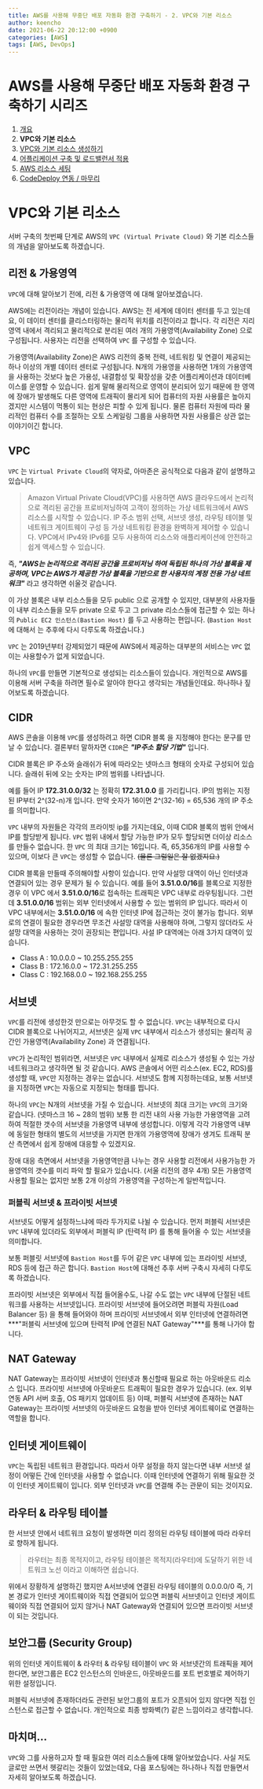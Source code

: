 ```yaml
---
title: AWS를 사용해 무중단 배포 자동화 환경 구축하기 - 2. VPC와 기본 리소스
author: keencho
date: 2021-06-22 20:12:00 +0900
categories: [AWS]
tags: [AWS, DevOps]
---  
```


# **AWS를 사용해 무중단 배포 자동화 환경 구축하기 시리즈**
1. [개요](/posts/aws-cicd-1)
2. **VPC와 기본 리소스**
3. [VPC와 기본 리소스 생성하기](/posts/aws-cicd-3)
4. [어플리케이션 구축 및 로드밸런서 적용](/posts/aws-cicd-4)
5. [AWS 리소스 세팅](/posts/aws-cicd-5)
6. [CodeDeploy 연동 / 마무리](/posts/aws-cicd-6)

# **VPC와 기본 리소스**
서버 구축의 첫번째 단계로 AWS의 `VPC (Virtual Private Cloud)` 와 기본 리소스들의 개념을 알아보도록 하겠습니다.

## **리전 & 가용영역**
`VPC`에 대해 알아보기 전에, 리전 & 가용영역 에 대해 알아보겠습니다.

AWS에는 리전이라는 개념이 있습니다. AWS는 전 세계에 데이터 센터를 두고 있는데요, 이 데이터 센터를 클리스터링하는 물리적 위치를 리전이라고 합니다.
각 리전은 지리 영역 내에서 격리되고 물리적으로 분리된 여러 개의 가용영역(Availability Zone) 으로 구성됩니다. 사용자는 리전을 선택하여 `VPC` 를 구성할 수 있습니다.

가용영역(Availability Zone)은 AWS 리전의 중복 전력, 네트워킹 및 연결이 제공되는 하나 이상의 개별 데이터 센터로 구성됩니다. N개의 가용영을 사용하면
1개의 가용영역을 사용하는 것보다 높은 가용성, 내결함성 및 확장성을 갖춘 어플리케이션과 데이터베이스를 운영할 수 있습니다. 쉽게 말해 물리적으로 영역이 분리되어 있기 때문에 한 영역에 장애가 발생해도
다른 영역에 트래픽이 몰리게 되어 컴퓨터의 자원 사용률은 높아지겠지만 시스템이 먹통이 되는 현상은 피할 수 있게 됩니다. 물론 컴퓨터 자원에 따라 물리적인 컴퓨터 수를 조절하는
오토 스케일링 그룹을 사용하면 자원 사용률은 상관 없는 이야기이긴 합니다.

## **VPC**
`VPC` 는 `Virtual Private Cloud`의 약자로, 아마존은 공식적으로 다음과 같이 설명하고 있습니다.

> Amazon Virtual Private Cloud(VPC)를 사용하면 AWS 클라우드에서 논리적으로 격리된 공간을 프로비저닝하여 고객이 정의하는 가상 네트워크에서 AWS 리소스를 시작할 수 있습니다.
> IP 주소 범위 선택, 서브넷 생성, 라우팅 테이블 및 네트워크 게이트웨이 구성 등 가상 네트워킹 환경을 완벽하게 제어할 수 있습니다.
> VPC에서 IPv4와 IPv6를 모두 사용하여 리소스와 애플리케이션에 안전하고 쉽게 액세스할 수 있습니다.

즉, ***"AWS는 논리적으로 격리된 공간을 프로비저닝 하여 독립된 하나의 가상 블록을 제공하며, VPC는 AWS가 제공한 가상 블록을 기반으로 한 사용자의 계정 전용 가상 네트워크"*** 라고 생각하면 쉬울것 같습니다.

이 가상 블록은 내부 리소스들을 모두 public 으로 공개할 수 있지만, 대부분의 사용자들이 내부 리소스들을 모두 private 으로 두고 그 private 리소스들에 접근할 수 있는 하나의 `Public EC2 인스턴스(Bastion Host)` 를 두고 사용하는 편입니다. (`Bastion Host` 에 대해서 는 추후에 다시 다루도록 하겠습니다.)

`VPC` 는 2019년부터 강제되었기 때문에 AWS에서 제공하는 대부분의 서비스는 `VPC` 없이는 사용할수가 없게 되었습니다.

하나의 `VPC`를 만들면 기본적으로 생성되는 리소스들이 있습니다. 개인적으로 AWS를 이용해 서버 구축을 하려면 필수로 알아야 한다고 생각되는 개념들인데요. 하나하나 짚어보도록 하겠습니다.

## **CIDR**
AWS 콘솔을 이용해 `VPC`를 생성하려고 하면 CIDR 블록 을 지정해야 한다는 문구를 만날 수 있습니다.
결론부터 말하자면 `CIDR`은 ***"IP주소 할당 기법"*** 입니다.

CIDR 블록은 IP 주소와 슬래쉬가 뒤에 따라오는 넷마스크 형태의 숫자로 구성되어 있습니다. 슬래쉬 뒤에 오는 숫자는 IP의 범위를 나타냅니다.

예를 들어 IP **172.31.0.0/32** 는 정확히 **172.31.0.0** 를 가리킵니다.
IP의 범위는 지정된 IP부터 2^(32-n)개 입니다. 만약 숫자가 16이면 2^(32-16) = 65,536 개의 IP 주소를 의미합니다.

`VPC` 내부의 자원들은 각각의 프라이빗 ip를 가지는데요, 이때 CIDR 블록의 범위 안에서 IP를 할당받게 됩니다.
`VPC` 범위 내에서 할당 가능한 IP가 모두 할당되면 더이상 리소스를 만들수 없습니다. 한 `VPC` 의 최대 크기는 16입니다. 즉, 65,356개의 IP를 사용할 수 있으며, 이보다 큰 `VPC`는 생성할 수 없습니다. ~~(물론 그럴일은 잘 없겠지요.)~~

CIDR 블록을 만들때 주의해야할 사항이 있습니다. 만약 사설망 대역이 아닌 인터넷과 연결되어 있는 경우 문제가 될 수 있습니다. 예를 들어 **3.51.0.0/16**를 블록으로 지정한 경우 이 VPC 에서 **3.51.0.0/16**로 접속하는 트래픽은 VPC 내부로 라우팅됩니다.
그런데 **3.51.0.0/16** 범위는 외부 인터넷에서 사용할 수 있는 범위의 IP 입니다. 따라서 이 VPC 내부에서는 **3.51.0.0/16** 에 속한 인터넷 IP에 접근하는 것이 불가능 합니다. 외부로의 연결이 필요한 경우라면 무조건 사설망 대역을 사용해야 하며, 그렇지 않더라도
사설망 대역을 사용하는 것이 권장되는 편입니다. 사설 IP 대역에는 아래 3가지 대역이 있습니다.

- Class A : 10.0.0.0 ~ 10.255.255.255
- Class B : 172.16.0.0 ~ 172.31.255.255
- Class C : 192.168.0.0 ~ 192.168.255.255

## **서브넷**
`VPC`를 리전에 생성한것 만으로는 아무것도 할 수 없습니다. `VPC`는 내부적으로 다시 CIDR 블록으로 나뉘어지고, 서브넷은 실제 `VPC` 내부에서 리소스가 생성되는 물리적 공간인 가용영역(Availability Zone) 과 연결됩니다.

`VPC`가 논리적인 범위라면, 서브넷은 `VPC` 내부에서 실제로 리소스가 생성될 수 있는 가상 네트워크라고 생각하면 될 것 같습니다.
AWS 콘솔에서 어떤 리소스(ex. EC2, RDS)를 생성할 때, `VPC`만 지정하는 경우는 없습니다. 서브넷도 함께 지정하는데요, 보통 서브넷을 지정하면 `VPC`는 자동으로 지정되는 형태를 띕니다.

하나의 `VPC`는 N개의 서브넷을 가질 수 있습니다. 서브넷의 최대 크기는 `VPC`의 크기와 같습니다. (넷마스크 16 ~ 28의 범위) 보통 한 리전 내의 사용 가능한
가용영역을 고려하여 적절한 갯수의 서브넷을 가용영역 내부에 생성합니다. 이렇게 각각 가용영역 내부에 동일한 형태의 별도의 서브넷을 가지면 한개의 가용영역에 장애가 생겨도 트래픽 분산 측면에서 쉽게 장애에 대응할 수 있겠지요.

장애 대응 측면에서 서브넷을 가용영역만큼 나누는 경우 사용할 리전에서 사용가능한 가용영역의 갯수를 미리 파악 할 필요가 있습니다. (서울 리전의 경우 4개)
모든 가용영역 사용할 필요는 없지만 보통 2개 이상의 가용영역을 구성하는게 일반적입니다.

### **퍼블릭 서브넷 & 프라이빗 서브넷**
서브넷도 어떻게 설정하느냐에 따라 두가지로 나뉠 수 있습니다. 먼저 퍼블릭 서브넷은 `VPC` 내부에 있더라도 외부에서 퍼블릭 IP (탄력적 IP) 를 통해 들어올 수 있는 서브넷을 의미합니다.

보통 퍼블릿 서브넷에 `Bastion Host`를 두어 같은 `VPC` 내부에 있는 프라이빗 서브넷, RDS 등에 접근 하곤 합니다. `Bastion Host`에 대해선 추후 서버 구축시 자세히 다루도록 하겠습니다.

프라이빗 서브넷은 외부에서 직접 들어올수도, 나갈 수도 없는 `VPC` 내부에 단절된 네트워크를 사용하는 서브넷입니다.
프라이빗 서브넷에 들어오려면 퍼블릭 자원(Load Balancer 등) 을 통해 들어와야 하며 프라이빗 서브넷에서 외부 인터넷에 연결하려면 ***"퍼블릭 서브넷에 있으며 탄력적 IP에 연결된 NAT Gateway"***를 통해 나가야 합니다.

## **NAT Gateway**
NAT Gateway는 프라이빗 서브넷이 인터넷과 통신할때 필요로 하는 아웃바운드 리소스 입니다. 프라이빗 서브넷에
아웃바운드 트래픽이 필요한 경우가 있습니다. (ex. 외부 연동 API 서버 호출, OS 패키지 업데이트 등)
이때, 퍼블릭 서브넷에 존재하는 NAT Gateway는 프라이빗 서브넷의 아웃바운드 요청을 받아 인터넷 게이트웨이로 연결하는 역할을 합니다.

## **인터넷 게이트웨이**
`VPC`는 독립된 네트워크 환경입니다. 따라서 아무 설정을 하지 않는다면 내부 서브넷 설정이 어떻든 간에 인터넷을 사용할 수 없습니다.
이때 인터넷에 연결하기 위해 필요한 것이 인터넷 게이트웨이 입니다. 외부 인터넷과 `VPC`를 연결해 주는 관문이 되는 것이지요.

## **라우터 & 라우팅 테이블**
한 서브넷 안에서 네트워크 요청이 발생하면 미리 정의된 라우팅 테이블에 따라 라우터로 향하게 됩니다.
> 라우터는 최종 목적지이고, 라우팅 테이블은 목적지(라우터)에 도달하기 위한 네트워크 노선 이라고 이해하면 쉽습니다.

위에서 장황하게 설명하긴 했지만 A서브넷에 연결된 라우팅 테이블의 0.0.0.0/0 즉, 기본 경로가 인터넷 게이트웨이와 직접 연결되어 있으면 퍼블릭 서브넷이고
인터넷 게이트웨이와 직접 연결되어 있지 않거나 NAT Gateway와 연결되어 있으면 프라이빗 서브넷이 되는 것입니다.

## **보안그룹 (Security Group)**
위의 인터넷 게이트웨이 & 라우터 & 라우팅 테이블이 `VPC` 와 서브넷간의 트래픽을 제어한다면, 보안그룹은 EC2 인스턴스의 인바운드, 아웃바운드를 포트 번호별로 제어하기 위한 설정입니다.

퍼블릭 서브넷에 존재하더라도 관련된 보안그룹의 포트가 오픈되어 있지 않다면 직접 인스턴스로 접근할 수 없습니다. 개인적으로 최종 방화벽(?) 같은 느낌이라고 생각합니다.

## **마치며...**
`VPC`와 그를 사용하고자 할 때 필요한 여러 리소스들에 대해 알아보았습니다. 사실 저도 글로만 쓰면서 헷갈리는 것들이 있었는데요, 다음 포스팅에는 하나하나 직접 만들면서 자세히 알아보도록 하겠습니다.


